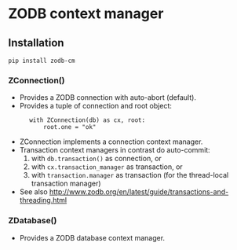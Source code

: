 # ZODB context manager

## Installation

`pip install zodb-cm`


### ZConnection()

- Provides a ZODB connection with auto-abort (default).
- Provides a tuple of connection and root object:

```
      with ZConnection(db) as cx, root:
          root.one = "ok"
```
- ZConnection implements a connection context manager.
- Transaction context managers in contrast do auto-commit:
  1. with `db.transaction()` as connection, or
  1. with `cx.transaction_manager` as transaction, or
  1. with `transaction.manager` as transaction  (for the thread-local transaction manager)
- See also http://www.zodb.org/en/latest/guide/transactions-and-threading.html
    
    
### ZDatabase()

- Provides a ZODB database context manager.
    
